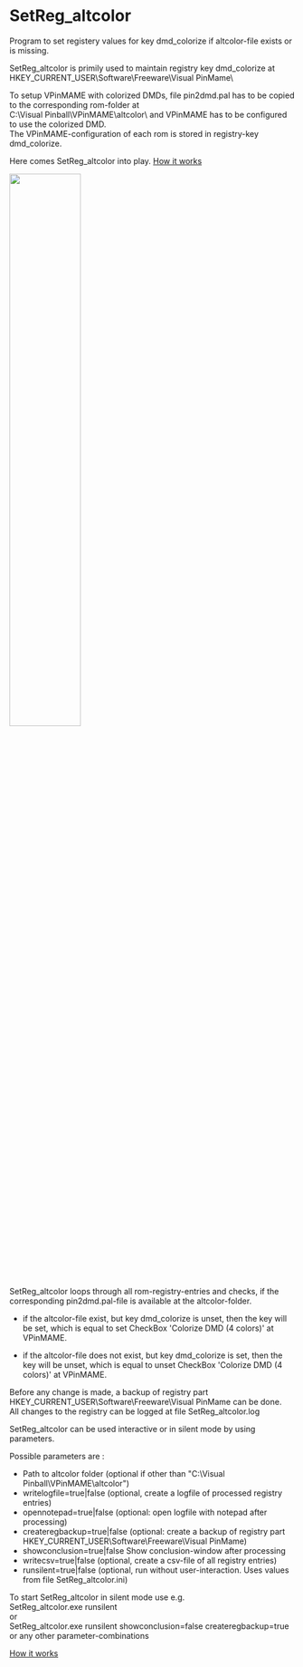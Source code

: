 # SetReg_altcolor
Program to set registery values for key dmd_colorize if altcolor-file exists or is missing.

SetReg_altcolor is primily used to maintain registry key dmd_colorize at HKEY_CURRENT_USER\Software\Freeware\Visual PinMame\

To setup VPinMAME with colorized DMDs, file pin2dmd.pal has to be copied to the corresponding rom-folder at  
C:\Visual Pinball\VPinMAME\altcolor\ and VPinMAME has to be configured to use the colorized DMD.  
The VPinMAME-configuration of each rom is stored in registry-key dmd_colorize.

Here comes SetReg_altcolor into play. [How it works](https://github.com/SteloPin/SetReg_altcolor/wiki/How-it-works)

<img src="https://user-images.githubusercontent.com/74100604/147820171-9a0b300e-7e24-4372-8312-897de5f51dac.png" width=50% height=50%>

SetReg_altcolor loops through all rom-registry-entries and checks, if the corresponding pin2dmd.pal-file is available at the altcolor-folder.

- if the altcolor-file exist, but key dmd_colorize is unset, then the key will be set, which is equal to set CheckBox 'Colorize DMD (4 colors)' at VPinMAME.

- if the altcolor-file does not exist, but key dmd_colorize is set, then the key will be unset, which is equal to unset CheckBox 'Colorize DMD (4 colors)' at VPinMAME.
	  
Before any change is made, a backup of registry part HKEY_CURRENT_USER\Software\Freeware\Visual PinMame can be done.   
All changes to the registry can be logged at file SetReg_altcolor.log

SetReg_altcolor can be used interactive or in silent mode by using parameters.
	
Possible parameters are :
- Path to altcolor folder (optional if other than "C:\Visual Pinball\VPinMAME\altcolor")
- writelogfile=true|false (optional, create a logfile of processed registry entries)
- opennotepad=true|false (optional: open logfile with notepad after processing)
- createregbackup=true|false (optional: create a backup of registry part HKEY_CURRENT_USER\Software\Freeware\Visual PinMame)
- showconclusion=true|false Show conclusion-window after processing
- writecsv=true|false (optional, create a csv-file of all registry entries)
- runsilent=true|false (optional, run without user-interaction. Uses values from file SetReg_altcolor.ini)
	
To start SetReg_altcolor in silent mode use e.g.   
SetReg_altcolor.exe runsilent   
or   
SetReg_altcolor.exe runsilent showconclusion=false createregbackup=true   
or any other parameter-combinations

 [How it works](https://github.com/SteloPin/SetReg_altcolor/wiki/How-it-works)
